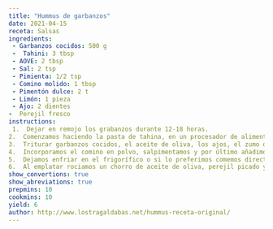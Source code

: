 ```yaml
---
title: "Hummus de garbanzos"
date: 2021-04-15
receta: Salsas
ingredients:
 - Garbanzos cocidos: 500 g
 -  Tahini: 3 tbsp
 - AOVE: 2 tbsp   
 - Sal: 2 tsp   
 - Pimienta: 1/2 tsp    
 - Comino molido: 1 tbsp    
 - Pimentón dulce: 2 t    
 - Limón: 1 pieza    
 - Ajo: 2 dientes    
-  Perejil fresco
instructions:
 1.  Dejar en remojo los grabanzos durante 12-18 horas.
2.  Comenzamos haciendo la pasta de tahina, en un procesador de alimentos el sésamo tostado, añadimos un poco de agua y la pizca de sal. Trituramos hasta conseguir una pasta, si la textura es demasiado espesa incorporamos más de agua, pero cuidado no queremos que sea demasiado líquida. Reservamos.
3.  Triturar garbanzos cocidos, el aceite de oliva, los ajos, el zumo del limón durante unos minutos hasta obtener una masa espesa y sin grumos.
4.  Incorporamos el comino en polvo, salpimentamos y por último añadimos la tahina. Volvemos a triturar todo hasta que quede perfectamente integrados todos los ingredientes.
5.  Dejamos enfriar en el frigorífico o si lo preferimos comemos directamente.
6.  Al emplatar rociamos un chorro de aceite de oliva, perejil picado y pimentón.
show_convertions: true
show_abreviations: true
prepmins: 10
cookmins: 10
yield: 6
author: http://www.lostragaldabas.net/hummus-receta-original/
---
```

<!--stackedit_data:
eyJoaXN0b3J5IjpbLTg2NDU3NDg4M119
-->